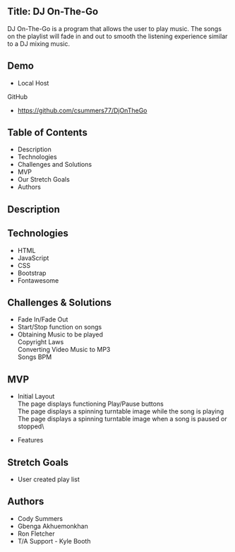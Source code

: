 ## Title: DJ On-The-Go

DJ On-The-Go is a program that allows the user to play music.
The songs on the playlist will fade in and out to smooth the 
listening experience similar to a DJ mixing music.  


## Demo
* Local Host

GitHub
* https://github.com/csummers77/DjOnTheGo


## Table of Contents

* Description
* Technologies
* Challenges and Solutions
* MVP
* Our Stretch Goals
* Authors


## Description



## Technologies

* HTML
* JavaScript
* CSS
* Bootstrap
* Fontawesome

## Challenges & Solutions
* Fade In/Fade Out 
* Start/Stop function on songs
* Obtaining Music to be played\
    Copyright Laws\
    Converting Video Music to MP3\
    Songs BPM
    




## MVP
* Initial Layout \
The page displays functioning Play/Pause buttons\
The page displays a spinning turntable image while the song is playing\
The page displays a spinning turntable image when a song is paused or stopped\





* Features
     


## Stretch Goals
* User created play list


## Authors
* Cody Summers
* Gbenga Akhuemonkhan
* Ron Fletcher
* T/A Support - Kyle Booth


